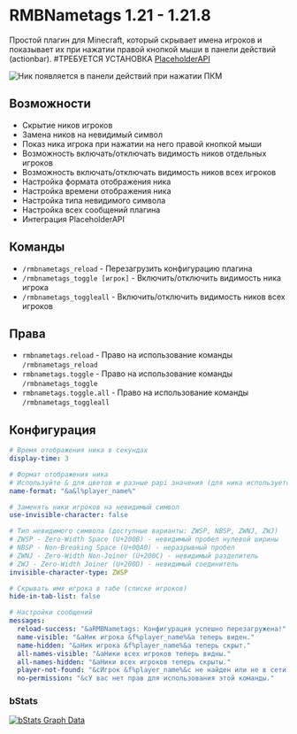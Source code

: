 # RMBNametags 1.21 - 1.21.8





Простой плагин для Minecraft, который скрывает имена игроков и показывает их при нажатии правой кнопкой мыши в панели действий (actionbar).
#ТРЕБУЕТСЯ УСТАНОВКА [PlaceholderAPI](https://www.spigotmc.org/resources/placeholderapi.6245/)

![Ник появляется в панели действий при нажатии ПКМ](https://cdn.modrinth.com/data/cached_images/3232f03c8108ea611b1bdf8b42e6ce3320641d7c.png)

## Возможности

- Скрытие ников игроков
- Замена ников на невидимый символ
- Показ ника игрока при нажатии на него правой кнопкой мыши
- Возможность включать/отключать видимость ников отдельных игроков
- Возможность включать/отключать видимость ников всех игроков
- Настройка формата отображения ника
- Настройка времени отображения ника
- Настройка типа невидимого символа
- Настройка всех сообщений плагина
- Интеграция PlaceholderAPI

## Команды

- `/rmbnametags_reload` - Перезагрузить конфигурацию плагина
- `/rmbnametags_toggle [игрок]` - Включить/отключить видимость ника игрока
- `/rmbnametags_toggleall` - Включить/отключить видимость ников всех игроков

## Права

- `rmbnametags.reload` - Право на использование команды `/rmbnametags_reload`
- `rmbnametags.toggle` - Право на использование команды `/rmbnametags_toggle`
- `rmbnametags.toggle.all` - Право на использование команды `/rmbnametags_toggleall`

## Конфигурация

```yml
# Время отображения ника в секундах
display-time: 3

# Формат отображения ника
# Используйте & для цветов и разные papi значения (для ника используется %player_name%)
name-format: "&a&l%player_name%"

# Заменять ники игроков на невидимый символ
use-invisible-character: false

# Тип невидимого символа (доступные варианты: ZWSP, NBSP, ZWNJ, ZWJ)
# ZWSP - Zero-Width Space (U+200B) - невидимый пробел нулевой ширины
# NBSP - Non-Breaking Space (U+00A0) - неразрывный пробел
# ZWNJ - Zero-Width Non-Joiner (U+200C) - невидимый разделитель
# ZWJ - Zero-Width Joiner (U+200D) - невидимый соединитель
invisible-character-type: ZWSP

# Скрывать имя игрока в табе (списке игроков)
hide-in-tab-list: false

# Настройки сообщений
messages:
  reload-success: "&aRMBNametags: Конфигурация успешно перезагружена!"
  name-visible: "&aНик игрока &f%player_name%&a теперь виден."
  name-hidden: "&aНик игрока &f%player_name%&a теперь скрыт."
  all-names-visible: "&aНики всех игроков теперь видны."
  all-names-hidden: "&aНики всех игроков теперь скрыты."
  player-not-found: "&cИгрок &f%player_name%&c не найден или не в сети."
  no-permission: "&cУ вас нет прав для использования этой команды."
```

### bStats
[![bStats Graph Data](https://bstats.org/signatures/bukkit/RMBNametags.svg)](https://bstats.org/plugin/bukkit/RMBNametags)
